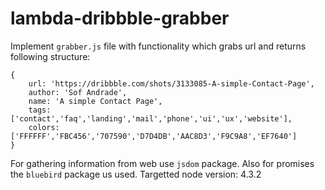 # lambda-dribbble-grabber

Implement `grabber.js` file with functionality which grabs url and returns following structure:

```
{
    url: 'https://dribbble.com/shots/3133085-A-simple-Contact-Page',
    author: 'Sof Andrade',
    name: 'A simple Contact Page',
    tags: ['contact','faq','landing','mail','phone','ui','ux','website'],
    colors: ['FFFFFF','FBC456','707590','D7D4DB','AAC8D3','F9C9A8','EF7640']
}
```

For gathering information from web use `jsdom` package. Also for promises the `bluebird` package us used.
Targetted node version: 4.3.2